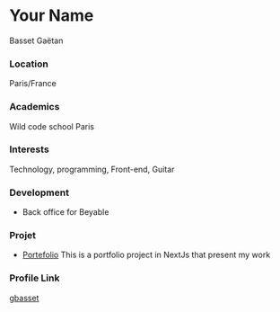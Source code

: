 # Your Name

Basset Gaëtan

### Location

Paris/France

### Academics

Wild code school Paris

### Interests

Technology, programming, Front-end, Guitar

### Development

- Back office for Beyable

### Projet
- [Portefolio](https://gaetan-basset.com/) This is a portfolio project in NextJs that present my work
### Profile Link

[gbasset](https://github.com/gbasset)
